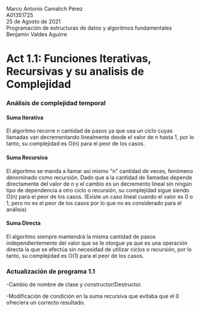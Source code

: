   Marco Antonio Camalich Pérez<br />
  A01351725<br />
  25 de Agosto de 2021<br />
  Programación de estructuras de datos y algoritmos fundamentales<br />
  Benjamin Valdes Aguirre<br />
 # Act 1.1: Funciones Iterativas, Recursivas y su analisis de Complejidad<br />
   
### Análisis de complejidad temporal
#### Suma Iterativa
El algoritmo recorre n cantidad de pasos ya que usa un ciclo cuyas llamadas van decrementando linealmente desde el valor de n hasta 1, por lo tanto, su complejidad es O(n) para el peor de los casos.

#### Suma Recursiva
El algoritmo se manda a llamar así mismo "n" cantidad de veces, fenómeno denominado como recursión. Dado que a la cantidad de llamadas depende directamente del valor de n y el cambio es un decremento lineal sin ningún tipo de dependencia a otro ciclo o recursión, su complejidad sigue siendo O(n) para el peor de los casos. (Existe un caso lineal cuando el valor es 0 o 1, pero no es el peor de los casos por lo que no es considerado para el análisis)

#### Suma Directa
El algoritmo siempre mantendrá la misma cantidad de pasos independientemente del valor que se le otorgue ya que es una operación directa la que se efectúa sin necesidad de utilizar ciclos o recursión, por lo tanto, su complejidad es O(1) para el peor de los casos.

### Actualización de programa 1.1
-Cambio de nombre de clase y constructor/Destructor.

-Modificación de condición en la suma recursiva que evitaba que el 0 ofreciera un correcto resultado.
